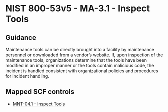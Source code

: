 # NIST 800-53v5 - MA-3.1 - Inspect Tools
## Guidance
Maintenance tools can be directly brought into a facility by maintenance personnel or downloaded from a vendor’s website. If, upon inspection of the maintenance tools, organizations determine that the tools have been modified in an improper manner or the tools contain malicious code, the incident is handled consistent with organizational policies and procedures for incident handling.
## Mapped SCF controls
- [MNT-04.1 - Inspect Tools](../scf/mnt-041-inspecttools.md)
